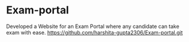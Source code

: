 # Exam-portal
Developed a Website for an Exam Portal where any candidate can take exam with ease.
https://github.com/harshita-gupta2306/Exam-portal.git


